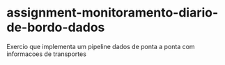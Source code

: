 # assignment-monitoramento-diario-de-bordo-dados
Exercio que implementa um pipeline dados de ponta a ponta com informacoes de transportes
